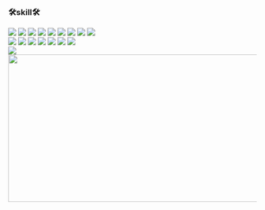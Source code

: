### 🛠skill🛠

<div>
  <img src="https://img.shields.io/badge/html5-E34F26?style=flat&logo=html5&logoColor=ffffff"/>
  <img src="https://img.shields.io/badge/CSS3-1572B6?style=flat&logo=CSS3&logoColor=ffffff">
  <img src="https://img.shields.io/badge/javascript-F7DF1E?style=flat&logo=javascript&logoColor=ffffff"/>
  <img src="https://img.shields.io/badge/jquery-0769AD?style=flat&logo=jquery&logoColor=ffffff"/>
  <img src="https://img.shields.io/badge/Java-007396?style=flat&logo=OpenJDK&logoColor=ffffff"/>
  <img src="https://img.shields.io/badge/vue.js-4FC08D?style=flat&logo=vuedotjs&logoColor=ffffff"/>
  <img src="https://img.shields.io/badge/node.js-5FA04E?style=flat&logo=nodedotjs&logoColor=ffffff"/>
  <img src="https://img.shields.io/badge/react-61DAFB?style=flat&logo=react&logoColor=ffffff"/>
  <img src="https://img.shields.io/badge/nuxt.js-00DC82?style=flat&logo=nuxtdotjs&logoColor=ffffff"/>
</div>

<div>
  <img src="https://img.shields.io/badge/thymeleaf-005F0F?style=flat&logo=thymeleaf&logoColor=ffffff"/>
  <img src="https://img.shields.io/badge/spring-6DB33F?style=flat&logo=spring&logoColor=ffffff"/>
  <img src="https://img.shields.io/badge/springboot-6DB33F?style=flat&logo=springboot&logoColor=ffffff"/>
  <img src="https://img.shields.io/badge/springsecurity-6DB33F?style=flat&logo=springsecurity&logoColor=ffffff"/>
  <img src="https://img.shields.io/badge/apachetomcat-F8DC75?style=flat&logo=apachetomcat&logoColor=ffffff"/>
  <img src="https://img.shields.io/badge/mysql-4479A1?style=flat&logo=mysql&logoColor=ffffff"/>
  <img src="https://img.shields.io/badge/postgresql-4169E1?style=flat&logo=postgresql&logoColor=ffffff"/>
</div>

<div>
  <img src="https://img.shields.io/badge/oracle-F80000?style=flat&logo=oracle&logoColor=ffffff"/>
</div>

<div>
<a href="https://github.com/devxb/gitanimals">
<img
  src="https://render.gitanimals.org/farms/wt0329"
  width="600"
  height="300"
/>
</a>
</div>
